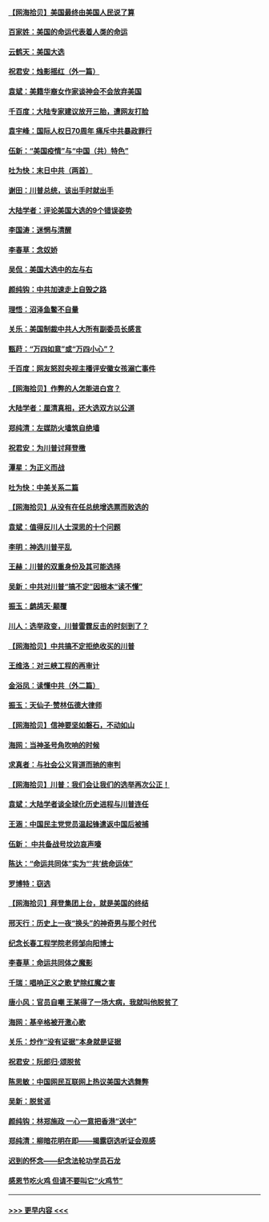 #### [【网海拾贝】美国最终由美国人民说了算](../pages/nsc993/n12617255.md?t=12132251) 
#### [百家姓：美国的命运代表着人类的命运](../pages/nsc993/n12615838.md?t=12132251) 
#### [云鹤天：美国大选](../pages/nsc993/n12615994.md?t=12132251) 
#### [祝君安：烛影摇红（外一篇）](../pages/nsc993/n12615975.md?t=12132251) 
#### [袁斌：美籍华裔女作家谈神会不会放弃美国](../pages/nsc993/n12615263.md?t=12132251) 
#### [千百度：大陆专家建议放开三胎，遭网友打脸](../pages/nsc993/n12614456.md?t=12132251) 
#### [袁宇峰：国际人权日70周年 痛斥中共暴政罪行](../pages/nsc993/n12611965.md?t=12132251) 
#### [伍新：“美国疫情”与“中国（共）特色”](../pages/nsc993/n12611463.md?t=12132251) 
#### [吐为快：末日中共（两首）](../pages/nsc993/n12611461.md?t=12132251) 
#### [谢田：川普总统，该出手时就出手](../pages/nsc993/n12610905.md?t=12132251) 
#### [大陆学者：评论美国大选的9个错误姿势](../pages/nsc993/n12609586.md?t=12132251) 
#### [李国涛：迷惘与清醒](../pages/nsc993/n12607532.md?t=12132251) 
#### [李春草：念奴娇](../pages/nsc993/n12607083.md?t=12132251) 
#### [吴侃：美国大选中的左与右](../pages/nsc993/n12607054.md?t=12132251) 
#### [颜纯钩：中共加速走上自毁之路](../pages/nsc993/n12606473.md?t=12132251) 
#### [理悟：沼泽鱼鳖不自量](../pages/nsc993/n12606454.md?t=12132251) 
#### [关乐：美国制裁中共人大所有副委员长感言](../pages/nsc993/n12606442.md?t=12132251) 
#### [甄莳：“万四如意”或“万四小心”？](../pages/nsc993/n12606091.md?t=12132251) 
#### [千百度：网友怒怼央视主播评安徽女孩溺亡事件](../pages/nsc993/n12605370.md?t=12132251) 
#### [【网海拾贝】作弊的人怎能进白宫？](../pages/nsc993/n12603546.md?t=12132251) 
#### [大陆学者：厘清真相，还大选双方以公道](../pages/nsc993/n12603475.md?t=12132251) 
#### [郑纯清：左媒防火墙筑自绝墙](../pages/nsc993/n12602226.md?t=12132251) 
#### [祝君安：为川普讨拜登檄](../pages/nsc993/n12602199.md?t=12132251) 
#### [潭星：为正义而战](../pages/nsc993/n12600926.md?t=12132251) 
#### [吐为快：中美关系二篇](../pages/nsc993/n12600908.md?t=12132251) 
#### [【网海拾贝】从没有在任总统增选票而败选的](../pages/nsc993/n12600435.md?t=12132251) 
#### [袁斌：值得反川人士深思的十个问题](../pages/nsc993/n12600332.md?t=12132251) 
#### [李明：神选川普平乱](../pages/nsc993/n12599751.md?t=12132251) 
#### [王赫：川普的双重身份及其可能选择](../pages/nsc993/n12599723.md?t=12132251) 
#### [吴新：中共对川普“搞不定”因根本“读不懂”](../pages/nsc993/n12599502.md?t=12132251) 
#### [振玉：鹧鸪天‧颠覆](../pages/nsc993/n12599494.md?t=12132251) 
#### [川人：选举政变，川普雷霆反击的时刻到了？](../pages/nsc993/n12599291.md?t=12132251) 
#### [【网海拾贝】中共搞不定拒绝收买的川普](../pages/nsc993/n12598955.md?t=12132251) 
#### [王维洛：对三峡工程的再审计](../pages/nsc993/n12598436.md?t=12132251) 
#### [金浴凤：读懂中共（外二篇）](../pages/nsc993/n12597943.md?t=12132251) 
#### [振玉：天仙子‧赞林伍德大律师](../pages/nsc993/n12597929.md?t=12132251) 
#### [【网海拾贝】信神要坚如磐石，不动如山](../pages/nsc993/n12597901.md?t=12132251) 
#### [海网：当神圣号角吹响的时候](../pages/nsc993/n12595891.md?t=12132251) 
#### [求真者：与社会公义背道而驰的审判](../pages/nsc993/n12595868.md?t=12132251) 
#### [【网海拾贝】川普：我们会让我们的选举再次公正！](../pages/nsc993/n12594930.md?t=12132251) 
#### [袁斌：大陆学者谈全球化历史进程与川普连任](../pages/nsc993/n12594690.md?t=12132251) 
#### [王涵：中国民主党党员温起锋遣返中国后被捕](../pages/nsc993/n12594540.md?t=12132251) 
#### [伍新： 中共备战号坟边哀声嚎](../pages/nsc993/n12593086.md?t=12132251) 
#### [陈达：“命运共同体”实为“‘共’统命运体”](../pages/nsc993/n12590865.md?t=12132251) 
#### [罗博特：窃选](../pages/nsc993/n12590619.md?t=12132251) 
#### [【网海拾贝】拜登集团上台，就是美国的终结](../pages/nsc993/n12589725.md?t=12132251) 
#### [邢天行：历史上一夜“换头”的神奇男与那个时代](../pages/nsc993/n12589424.md?t=12132251) 
#### [纪念长春工程学院老师邹向阳博士](../pages/nsc993/n12585390.md?t=12132251) 
#### [李春草：命运共同体之魔影](../pages/nsc993/n12585026.md?t=12132251) 
#### [千瑞：唱响正义之歌 铲除红魔之害](../pages/nsc993/n12585002.md?t=12132251) 
#### [唐小风：官员自嘲 王某得了一场大病，我就叫他脱贫了](../pages/nsc993/n12584981.md?t=12132251) 
#### [海网：基辛格被开激心歌](../pages/nsc993/n12584946.md?t=12132251) 
#### [关乐：炒作“没有证据”本身就是证据](../pages/nsc993/n12583146.md?t=12132251) 
#### [祝君安：阮郎归‧颂脱贫](../pages/nsc993/n12583119.md?t=12132251) 
#### [陈思敏：中国网民互联网上热议美国大选舞弊](../pages/nsc993/n12582845.md?t=12132251) 
#### [吴新：脱贫谣](../pages/nsc993/n12580839.md?t=12132251) 
#### [颜纯钩：林郑施政 一心一意把香港“送中”](../pages/nsc993/n12580805.md?t=12132251) 
#### [郑纯清：柳暗花明在即——揭露窃选听证会观感](../pages/nsc993/n12580795.md?t=12132251) 
#### [迟到的怀念——纪念法轮功学员石龙](../pages/nsc993/n12580245.md?t=12132251) 
#### [感恩节吃火鸡  但请不要叫它“火鸡节”](../pages/nsc993/n12580252.md?t=12132251) 

----
#### [ >>> 更早内容 <<< ](../indexes/nsc993-earlier.md)

